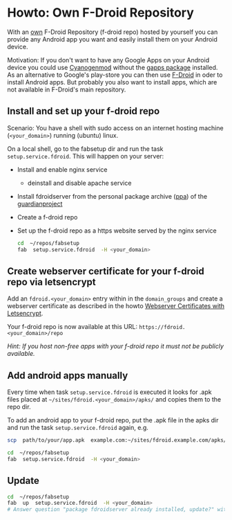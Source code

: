 # Howto: Own F-Droid Repository

With an [own](https://f-droid.org/wiki/page/Setup_an_FDroid_App_Repo "own froid
repo") F-Droid Repository (f-droid repo) hosted by yourself you can provide any
Android app you want and easily install them on your Android device.

Motivation: If you don't want to have any Google Apps on your Android device
you could use [Cyanogenmod](http://www.cyanogenmod.org/ "www.cyanogenmod.org")
without the [gapps package](https://wiki.cyanogenmod.org/w/Google_Apps)
installed.  As an alternative to Google's play-store you can then use
[F-Droid](https://f-droid.org/) in oder to install Android apps.  But probably
you also want to install apps, which are not available in F-Droid's main
repository.

## Install and set up your f-droid repo

Scenario: You have a shell with sudo access on an internet hosting machine
(`<your_domain>`) running (ubuntu) linux.

On a local shell, go to the fabsetup dir and run the task
`setup.service.fdroid`. This will happen on your server:
* Install and enable nginx service
  * deinstall and disable apache service
* Install fdroidserver from the personal package archive
  ([ppa](https://wiki.ubuntuusers.de/Launchpad/PPA/)) of the
  [guardianproject](https://guardianproject.info/)
* Create a f-droid repo
* Set up the f-droid repo as a https website served by the nginx service  

  ```sh
  cd  ~/repos/fabsetup
  fab  setup.service.fdroid  -H <your_domain>
  ```

## Create webserver certificate for your f-droid repo via letsencrypt

Add an `fdroid.<your_domain>` entry within in the `domain_groups` and create a
webserver certificate as described in the howto [Webserver Certificates with
Letsencrypt](./letsencrypt.md).

Your f-droid repo is now available at this URL:
`https://fdroid.<your_domain>/repo`

*Hint: If you host non-free apps with your f-droid repo it must not be publicly
available.*

## Add android apps manually

Every time when task `setup.service.fdroid` is executed it looks for .apk files
placed at `~/sites/fdroid.<your_domain>/apks/` and copies them to the repo dir.

To add an android app to your f-droid repo, put the .apk file in the apks dir
and run the task `setup.service.fdroid` again, e.g.
  ```sh
  scp  path/to/your/app.apk  example.com:~/sites/fdroid.example.com/apks/

  cd  ~/repos/fabsetup
  fab  setup.service.fdroid  -H <your_domain>
  ```

## Update

  ```sh
  cd  ~/repos/fabsetup
  fab  up  setup.service.fdroid  -H <your_domain>
  # Answer question "package fdroidserver already installed, update?" with 'yes'
  ```
